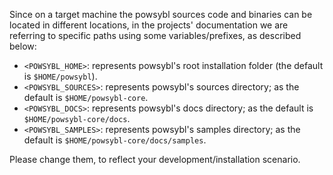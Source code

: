 Since on a target machine the powsybl sources code and binaries can be located in different locations,
in the projects' documentation we are referring to specific paths using some variables/prefixes, as described below:   

* `<POWSYBL_HOME>`: represents powsybl's root installation folder (the default is `$HOME/powsybl`). 
* `<POWSYBL_SOURCES>`: represents powsybl's sources directory; as the default is `$HOME/powsybl-core`.
* `<POWSYBL_DOCS>`: represents powsybl's docs directory; as the default is `$HOME/powsybl-core/docs`. 
* `<POWSYBL_SAMPLES>`: represents powsybl's samples directory; as the default is `$HOME/powsybl-core/docs/samples`.


Please change them, to reflect your development/installation scenario.
